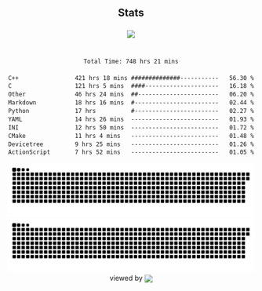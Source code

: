 


<div align="center">

## Stats
<img style="margin: 5px;" src="https://github-readme-stats.vercel.app/api?username=Sylensky&hide=stars&cache_seconds=1800&count_private=true&show_icons=true&include_all_commits=true&hide_border=false&theme=github_dark"/>
</div><br>

<div align="center">

<!--START_SECTION:waka-->

```txt
Total Time: 748 hrs 21 mins

C++                421 hrs 18 mins ##############-----------   56.30 %
C                  121 hrs 5 mins  ####---------------------   16.18 %
Other              46 hrs 24 mins  ##-----------------------   06.20 %
Markdown           18 hrs 16 mins  #------------------------   02.44 %
Python             17 hrs          #------------------------   02.27 %
YAML               14 hrs 26 mins  -------------------------   01.93 %
INI                12 hrs 50 mins  -------------------------   01.72 %
CMake              11 hrs 4 mins   -------------------------   01.48 %
Devicetree         9 hrs 25 mins   -------------------------   01.26 %
ActionScript       7 hrs 52 mins   -------------------------   01.05 %
```

<!--END_SECTION:waka-->

</div>

<div align="center">
<img src="https://raw.githubusercontent.com/Sylensky/Sylensky/animation/github-contribution-grid-blue-snake-dark.svg#gh-dark-mode-only"/>
<img src="https://raw.githubusercontent.com/Sylensky/Sylensky/animation/github-contribution-grid-snake.svg#gh-light-mode-only"/>
</div>

<div align="center">
viewed by <img src="https://visitor-badge.laobi.icu/badge?page_id=Sylensky.Sylensky" align="center" height="20" width="" />
</div>
